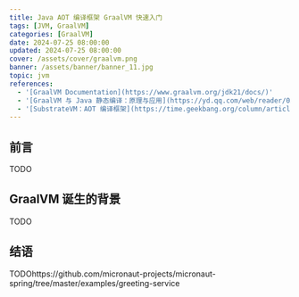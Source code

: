 ```yaml
---
title: Java AOT 编译框架 GraalVM 快速入门
tags: [JVM, GraalVM]
categories: [GraalVM]
date: 2024-07-25 08:00:00
updated: 2024-07-25 08:00:00
cover: /assets/cover/graalvm.png
banner: /assets/banner/banner_11.jpg
topic: jvm
references:
  - '[GraalVM Documentation](https://www.graalvm.org/jdk21/docs/)'
  - '[GraalVM 与 Java 静态编译：原理与应用](https://yd.qq.com/web/reader/05e320207280c16e05e5bc3)'
  - '[SubstrateVM：AOT 编译框架](https://time.geekbang.org/column/article/41582)'
---
```


## 前言

TODO

## GraalVM 诞生的背景

TODO

## 结语

TODOhttps://github.com/micronaut-projects/micronaut-spring/tree/master/examples/greeting-service
